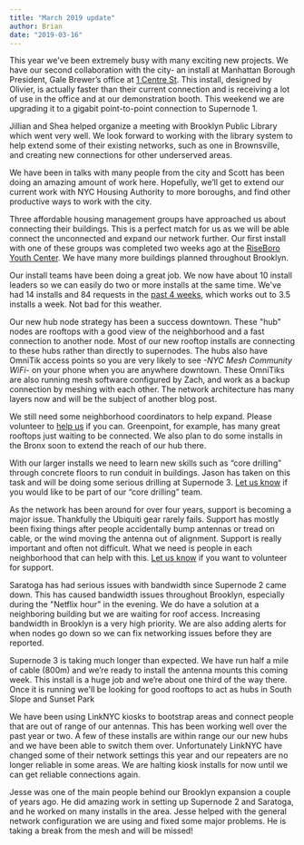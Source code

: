 ```yaml
---
title: "March 2019 update"
author: Brian
date: "2019-03-16"
---
```


This year we've been extremely busy with many exciting new projects. We have our second collaboration with the city- an install at Manhattan Borough President, Gale Brewer’s office at [1 Centre St](https://www.nycmesh.net/map/nodes/2749-1971-227). This install, designed by Olivier, is actually faster than their current connection and is receiving a lot of use in the office and at our demonstration booth. This weekend we are upgrading it to a gigabit point-to-point connection to Supernode 1.

Jillian and Shea helped organize a meeting with Brooklyn Public Library which went very well. We look forward to working with the library system to help extend some of their existing networks, such as one in Brownsville, and creating new connections for other underserved areas. 

We have been in talks with many people from the city and Scott has been doing an amazing amount of work here. Hopefully, we’ll get to extend our current work with NYC Housing Authority to more boroughs, and find other productive ways to work with the city.

Three affordable housing management groups have approached us about connecting their buildings. This is a perfect match for us as we will be able connect the unconnected and expand our network further. Our first install with one of these groups was completed two weeks ago at the [RiseBoro Youth Center](https://www.nycmesh.net/map/nodes/2932-1340). We have many more buildings planned throughout Brooklyn.

Our install teams have been doing a great job. We now have about 10 install leaders so we can easily do two or more installs at the same time. We've had 14 installs and 84 requests in the [past 4 weeks](https://www.nycmesh.net/stats/4w), which works out to 3.5 installs a week. Not bad for this weather.

Our new hub node strategy has been a success downtown. These "hub" nodes are rooftops with a good view of the neighborhood and a fast connection to another node. Most of our new rooftop installs are connecting to these hubs rather than directly to supernodes. The hubs also have OmniTik access points so you are very likely to see *-NYC Mesh Community WiFi-* on your phone when you are anywhere downtown. These OmniTiks are also running mesh software configured by Zach, and work as a backup connection by meshing with each other. The network architecture has many layers now and will be the subject of another blog post.

We still need some neighborhood coordinators to help expand. Please volunteer to [help us](/help) if you can. Greenpoint, for example, has many great rooftops just waiting to be connected. We also plan to do some installs in the Bronx soon to extend the reach of our hub there.

With our larger installs we need to learn new skills such as “core drilling” through concrete floors to run conduit in buildings. Jason has taken on this task and will be doing some serious drilling at Supernode 3. [Let us know](/help) if you would like to be part of our “core drilling” team.

As the network has been around for over four years, support is becoming a major issue. Thankfully the Ubiquiti gear rarely fails. Support has mostly been fixing things after people accidentally bump antennas or tread on cable, or the wind moving the antenna out of alignment. Support is really important and often not difficult. What we need is people in each neighborhood that can help with this. [Let us know](/help) if you want to volunteer for support.

Saratoga has had serious issues with bandwidth since Supernode 2 came down. This has caused bandwidth issues throughout Brooklyn, especially during the "Netflix hour" in the evening. We do have a solution at a neighboring building but we are waiting for roof access. Increasing bandwidth in Brooklyn is a very high priority. We are also adding alerts for when nodes go down so we can fix networking issues before they are reported. 

Supernode 3 is taking much longer than expected. We have run half a mile of cable (800m) and we’re ready to install the antenna mounts this coming week. This install is a huge job and we’re about one third of the way there. Once it is running we'll be looking for good rooftops to act as hubs in South Slope and Sunset Park

We have been using LinkNYC kiosks to bootstrap areas and connect people that are out of range of our antennas. This has been working well over the past year or two. A few of these installs are within range our our new hubs and we have been able to switch them over. Unfortunately LinkNYC have changed some of their network settings this year and our repeaters are no longer reliable in some areas. We are halting kiosk installs for now until we can get reliable connections again.

Jesse was one of the main people behind our Brooklyn expansion a couple of years ago. He did amazing work in setting up Supernode 2 and Saratoga, and he worked on many installs in the area. Jesse helped with the general network configuration we are using and fixed some major problems. He is taking a break from the mesh and will be missed!

